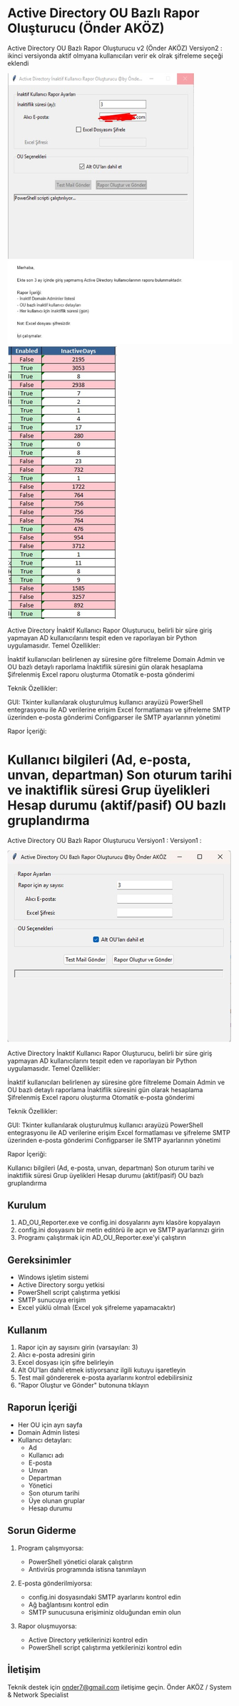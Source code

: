 Active Directory OU Bazlı Rapor Oluşturucu (Önder AKÖZ)
=====================================

Active Directory OU Bazlı Rapor Oluşturucu v2 (Önder AKÖZ) Versiyon2 :
ikinci versiyonda aktif olmyana kullanıcıları verir ek olrak şifreleme seçeği eklendi

![Ana Ekran](s33.jpg)
![Ana Ekran](ss22.jpg)
![Ana Ekran](ss4.jpg)

Active Directory İnaktif Kullanıcı Rapor Oluşturucu, belirli bir süre giriş yapmayan AD kullanıcılarını tespit eden ve raporlayan bir Python uygulamasıdır.
Temel Özellikler:

İnaktif kullanıcıları belirlenen ay süresine göre filtreleme
Domain Admin ve OU bazlı detaylı raporlama
İnaktiflik süresini gün olarak hesaplama
Şifrelenmiş Excel raporu oluşturma
Otomatik e-posta gönderimi

Teknik Özellikler:

GUI: Tkinter kullanılarak oluşturulmuş kullanıcı arayüzü
PowerShell entegrasyonu ile AD verilerine erişim
Excel formatlaması ve şifreleme
SMTP üzerinden e-posta gönderimi
Configparser ile SMTP ayarlarının yönetimi

Rapor İçeriği:

Kullanıcı bilgileri (Ad, e-posta, unvan, departman)
Son oturum tarihi ve inaktiflik süresi
Grup üyelikleri
Hesap durumu (aktif/pasif)
OU bazlı gruplandırma
=====================================
Active Directory OU Bazlı Rapor Oluşturucu Versiyon1 :
Versiyon1 :

![Ana Ekran](user_report.jpg)

Active Directory İnaktif Kullanıcı Rapor Oluşturucu, belirli bir süre giriş yapmayan AD kullanıcılarını tespit eden ve raporlayan bir Python uygulamasıdır.
Temel Özellikler:

İnaktif kullanıcıları belirlenen ay süresine göre filtreleme
Domain Admin ve OU bazlı detaylı raporlama
İnaktiflik süresini gün olarak hesaplama
Şifrelenmiş Excel raporu oluşturma
Otomatik e-posta gönderimi

Teknik Özellikler:

GUI: Tkinter kullanılarak oluşturulmuş kullanıcı arayüzü
PowerShell entegrasyonu ile AD verilerine erişim
Excel formatlaması ve şifreleme
SMTP üzerinden e-posta gönderimi
Configparser ile SMTP ayarlarının yönetimi

Rapor İçeriği:

Kullanıcı bilgileri (Ad, e-posta, unvan, departman)
Son oturum tarihi ve inaktiflik süresi
Grup üyelikleri
Hesap durumu (aktif/pasif)
OU bazlı gruplandırma

Kurulum
-------
1. AD_OU_Reporter.exe ve config.ini dosyalarını aynı klasöre kopyalayın
2. config.ini dosyasını bir metin editörü ile açın ve SMTP ayarlarınızı girin
3. Programı çalıştırmak için AD_OU_Reporter.exe'yi çalıştırın

Gereksinimler
-------------
- Windows işletim sistemi
- Active Directory sorgu yetkisi
- PowerShell script çalıştırma yetkisi
- SMTP sunucuya erişim
- Excel yüklü olmalı (Excel yok şifreleme yapamacaktır)

Kullanım
--------
1. Rapor için ay sayısını girin (varsayılan: 3)
2. Alıcı e-posta adresini girin
3. Excel dosyası için şifre belirleyin
4. Alt OU'ları dahil etmek istiyorsanız ilgili kutuyu işaretleyin
5. Test mail göndererek e-posta ayarlarını kontrol edebilirsiniz
6. "Rapor Oluştur ve Gönder" butonuna tıklayın

Raporun İçeriği
--------------
- Her OU için ayrı sayfa
- Domain Admin listesi
- Kullanıcı detayları:
  * Ad
  * Kullanıcı adı
  * E-posta
  * Unvan
  * Departman
  * Yönetici
  * Son oturum tarihi
  * Üye olunan gruplar
  * Hesap durumu

Sorun Giderme
------------
1. Program çalışmıyorsa:
   - PowerShell yönetici olarak çalıştırın
   - Antivirüs programında istisna tanımlayın
   
2. E-posta gönderilmiyorsa:
   - config.ini dosyasındaki SMTP ayarlarını kontrol edin
   - Ağ bağlantısını kontrol edin
   - SMTP sunucusuna erişiminiz olduğundan emin olun

3. Rapor oluşmuyorsa:
   - Active Directory yetkilerinizi kontrol edin
   - PowerShell script çalıştırma yetkilerinizi kontrol edin

İletişim
--------
Teknik destek için onder7@gmail.com iletişime geçin.
Önder AKÖZ / System & Network Specialist
